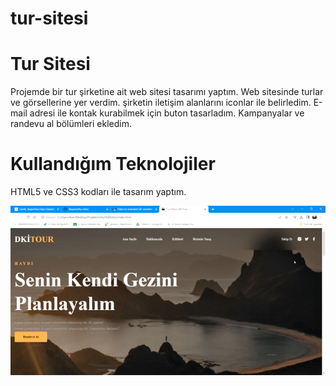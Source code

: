 # tur-sitesi
<h1> Tur Sitesi </h1>

Projemde bir tur şirketine ait web sitesi tasarımı yaptım.
Web sitesinde turlar ve görsellerine yer verdim.
şirketin iletişim alanlarını iconlar ile belirledim.
E-mail adresi ile kontak kurabilmek için buton tasarladım.
Kampanyalar ve randevu al bölümleri ekledim.

<h1> Kullandığım Teknolojiler </h1>
HTML5 ve CSS3 kodları ile tasarım yaptım.

![](ezgif.com-video-to-gif.gif)